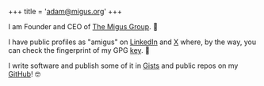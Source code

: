 +++
title = 'adam@migus.org'
+++

I am Founder and CEO of [The Migus Group](https://migusgroup.com). :necktie:

I have public profiles as "amigus" on
[LinkedIn](https://www.linkedin.com/in/amigus/) and
[X](https://x.com/amigus/)
where, by the way, you can check the fingerprint of my GPG
[key](public.asc). :lock_with_ink_pen:

I write software and publish some of it in [Gists](https://gist.github.com/amigus) and public repos on my [GitHub](https://github.com/amigus)! :nerd_face:

